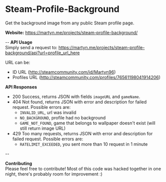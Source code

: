 # Steam-Profile-Background
Get the background image from any public Steam profile page.

**Website:** https://martyn.me/projects/steam-profile-background/  

--
**API Usage**  
Simply send a request to: https://martyn.me/projects/steam-profile-background/api?url=profile_url_here

URL can be:
- ID URL (http://steamcommunity.com/id/Martyn96)
- Profiles URL (http://steamcommunity.com/profiles/76561198041914206)

**API Responses**  
- 200 Success, returns JSON with fields `imageURL` and `gameName`.
- 404 Not found, returns JSON with error and description for failed request. Possible errors are:
   - `INVALID_URL`, url was invalid
   - `NO_BACKGROUND`, profile had no background
   - `GAME_NOT_FOUND`, game that belongs to wallpaper doesn't exist (will still return image URL)
- 429 Too many requests, returns JSON with error and description for failed request. Possible errors are:
   - `RATELIMIT_EXCEEDED`, you sent more than 10 request in 1 minute

--

**Contributing**  
Please feel free to contribute! Most of this code was hacked together in one night, there's probably room for improvement :)
